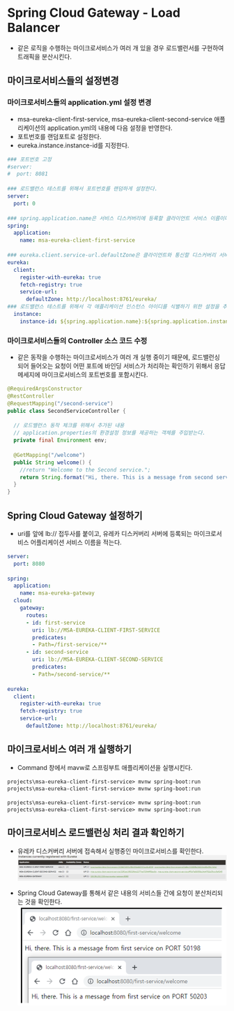 # Spring Cloud Gateway - Load Balancer

- 같은 로직을 수행하는 마이크로서비스가 여러 개 있을 경우 로드밸런서를 구현하여 트래픽을 분산시킨다.

## 마이크로서비스들의 설정변경

### 마이크로서비스들의 application.yml 설정 변경

- msa-eureka-client-first-service, msa-eureka-client-second-service 애플리케이션의 application.yml의 내용에 다음 설정을 반영한다.
- 포트번호를 랜덤포트로 설정한다.
- eureka.instance.instance-id를 지정한다.

```yml
### 포트번호 고정
#server:
#  port: 8081

### 로드밸런스 테스트를 위해서 포트번호를 랜덤하게 설정한다.
server:
  port: 0
  
### spring.application.name은 서비스 디스커버리에 등록할 클라이언트 서비스 이름이다.
spring:
  application:
    name: msa-eureka-client-first-service
    
### eureka.client.service-url.defaultZone은 클라이언트와 통신할 디스커버리 서버 주소를 설정한다.
eureka:
  client:
    register-with-eureka: true
    fetch-registry: true
    service-url:
      defaultZone: http://localhost:8761/eureka/
### 로드밸런스 테스트를 위해서 각 애플리케이션 인스턴스 아이디를 식별하기 위한 설정을 추가한다.
  instance:
    instance-id: ${spring.application.name}:${spring.application.instance_id:${random.value}}    
```

### 마이크로서비스들의 Controller 소스 코드 수정

- 같은 동작을 수행하는 마이크로서비스가 여러 개 실행 중이기 때문에, 로드밸런싱 되어 들어오는 요청이 어떤 포트에 바인딩 서비스가 처리하는 확인하기 위해서 응답 메세지에 마이크로서비스의 포트번호를 포함시킨다.

```java
@RequiredArgsConstructor
@RestController
@RequestMapping("/second-service")
public class SecondServiceController {

  // 로드밸런스 동작 체크를 위해서 추가된 내용
  // application.properties의 환경설정 정보를 제공하는 객체를 주입받는다.
  private final Environment env;

  @GetMapping("/welcome")
  public String welcome() {
    //return "Welcome to the Second service.";
    return String.format("Hi, there. This is a message from second service on PORT %s", env.getProperty("local.server.port"));
  }
}
```

## Spring Cloud Gateway 설정하기

- uri를 앞에 lb:// 접두사를 붙이고, 유레카 디스커버리 서버에 등록되는 마이크로서비스 어플리케이션 서비스 이름을 적는다.

```yml
server:
  port: 8080

spring:
  application:
    name: msa-eureka-gateway
  cloud:
    gateway:
      routes:
      - id: first-service
        uri: lb://MSA-EUREKA-CLIENT-FIRST-SERVICE
        predicates:
        - Path=/first-service/**
      - id: second-service
        uri: lb://MSA-EUREKA-CLIENT-SECOND-SERVICE
        predicates:
        - Path=/second-service/**

eureka:
  client:
    register-with-eureka: true
    fetch-registry: true
    service-url:
      defaultZone: http://localhost:8761/eureka/
```

## 마이크로서비스 여러 개 실행하기

- Command 창에서 mavw로 스프링부트 애플리케이션을 실행시킨다.

```prompt
projects\msa-eureka-client-first-service> mvnw spring-boot:run
projects\msa-eureka-client-first-service> mvnw spring-boot:run

projects\msa-eureka-client-first-service> mvnw spring-boot:run
projects\msa-eureka-client-first-service> mvnw spring-boot:run
```

## 마이크로서비스 로드밸런싱 처리 결과 확인하기

- 유레카 디스커버리 서버에 접속해서 실행중인 마이크로서비스를 확인한다.
![유레카 디스커버리 서버에 등록된 마이크로서비스](../images/registered-microservices.PNG)

- Spring Cloud Gateway를 통해서 같은 내용의 서비스들 간에 요청이 분산처리되는 것을 확인한다.
![로드밸런싱 확인](../images/check-loadbalancing.png)
